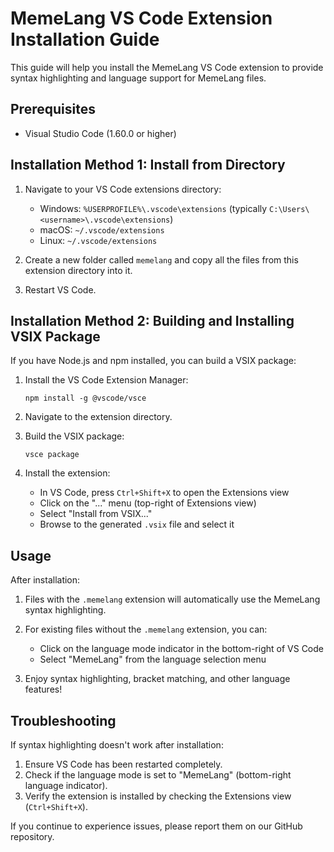 # MemeLang VS Code Extension Installation Guide

This guide will help you install the MemeLang VS Code extension to provide syntax highlighting and language support for MemeLang files.

## Prerequisites

- Visual Studio Code (1.60.0 or higher)

## Installation Method 1: Install from Directory

1. Navigate to your VS Code extensions directory:
   - Windows: `%USERPROFILE%\.vscode\extensions` (typically `C:\Users\<username>\.vscode\extensions`)
   - macOS: `~/.vscode/extensions`
   - Linux: `~/.vscode/extensions`

2. Create a new folder called `memelang` and copy all the files from this extension directory into it.

3. Restart VS Code.

## Installation Method 2: Building and Installing VSIX Package

If you have Node.js and npm installed, you can build a VSIX package:

1. Install the VS Code Extension Manager:
   ```
   npm install -g @vscode/vsce
   ```

2. Navigate to the extension directory.

3. Build the VSIX package:
   ```
   vsce package
   ```

4. Install the extension:
   - In VS Code, press `Ctrl+Shift+X` to open the Extensions view
   - Click on the "..." menu (top-right of Extensions view)
   - Select "Install from VSIX..."
   - Browse to the generated `.vsix` file and select it

## Usage

After installation:

1. Files with the `.memelang` extension will automatically use the MemeLang syntax highlighting.

2. For existing files without the `.memelang` extension, you can:
   - Click on the language mode indicator in the bottom-right of VS Code
   - Select "MemeLang" from the language selection menu

3. Enjoy syntax highlighting, bracket matching, and other language features!

## Troubleshooting

If syntax highlighting doesn't work after installation:

1. Ensure VS Code has been restarted completely.
2. Check if the language mode is set to "MemeLang" (bottom-right language indicator).
3. Verify the extension is installed by checking the Extensions view (`Ctrl+Shift+X`).

If you continue to experience issues, please report them on our GitHub repository. 